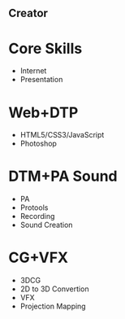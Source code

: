 Creator
--------

Core Skills
========

* Internet
* Presentation

Web+DTP
========

* HTML5/CSS3/JavaScript
* Photoshop

DTM+PA Sound 
=======

* PA
* Protools
* Recording
* Sound Creation

CG+VFX 
=======

* 3DCG
* 2D to 3D Convertion
* VFX
* Projection Mapping
